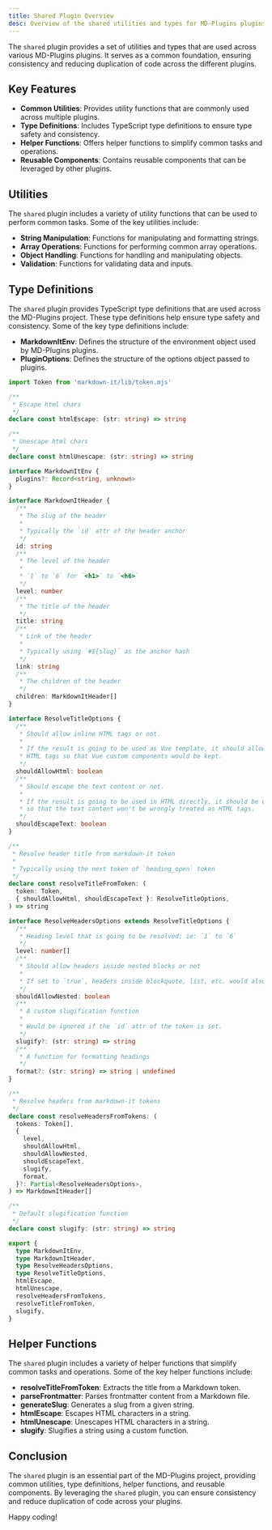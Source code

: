 ```yaml
---
title: Shared Plugin Overview
desc: Overview of the shared utilities and types for MD-Plugins plugins.
---
```


The `shared` plugin provides a set of utilities and types that are used across various MD-Plugins plugins. It serves as a common foundation, ensuring consistency and reducing duplication of code across the different plugins.

## Key Features

- **Common Utilities**: Provides utility functions that are commonly used across multiple plugins.
- **Type Definitions**: Includes TypeScript type definitions to ensure type safety and consistency.
- **Helper Functions**: Offers helper functions to simplify common tasks and operations.
- **Reusable Components**: Contains reusable components that can be leveraged by other plugins.

## Utilities

The `shared` plugin includes a variety of utility functions that can be used to perform common tasks. Some of the key utilities include:

- **String Manipulation**: Functions for manipulating and formatting strings.
- **Array Operations**: Functions for performing common array operations.
- **Object Handling**: Functions for handling and manipulating objects.
- **Validation**: Functions for validating data and inputs.

## Type Definitions

The `shared` plugin provides TypeScript type definitions that are used across the MD-Plugins project. These type definitions help ensure type safety and consistency. Some of the key type definitions include:

- **MarkdownItEnv**: Defines the structure of the environment object used by MD-Plugins plugins.
- **PluginOptions**: Defines the structure of the options object passed to plugins.

```ts
import Token from 'markdown-it/lib/token.mjs'

/**
 * Escape html chars
 */
declare const htmlEscape: (str: string) => string

/**
 * Unescape html chars
 */
declare const htmlUnescape: (str: string) => string

interface MarkdownItEnv {
  plugins?: Record<string, unknown>
}

interface MarkdownItHeader {
  /**
   * The slug of the header
   *
   * Typically the `id` attr of the header anchor
   */
  id: string
  /**
   * The level of the header
   *
   * `1` to `6` for `<h1>` to `<h6>`
   */
  level: number
  /**
   * The title of the header
   */
  title: string
  /**
   * Link of the header
   *
   * Typically using `#${slug}` as the anchor hash
   */
  link: string
  /**
   * The children of the header
   */
  children: MarkdownItHeader[]
}

interface ResolveTitleOptions {
  /**
   * Should allow inline HTML tags or not.
   *
   * If the result is going to be used as Vue template, it should allow inline
   * HTML tags so that Vue custom components would be kept.
   */
  shouldAllowHtml: boolean
  /**
   * Should escape the text content or not.
   *
   * If the result is going to be used in HTML directly, it should be escaped
   * so that the text content won't be wrongly treated as HTML tags.
   */
  shouldEscapeText: boolean
}

/**
 * Resolve header title from markdown-it token
 *
 * Typically using the next token of `heading_open` token
 */
declare const resolveTitleFromToken: (
  token: Token,
  { shouldAllowHtml, shouldEscapeText }: ResolveTitleOptions,
) => string

interface ResolveHeadersOptions extends ResolveTitleOptions {
  /**
   * Heading level that is going to be resolved; ie: `1` to `6`
   */
  level: number[]
  /**
   * Should allow headers inside nested blocks or not
   *
   * If set to `true`, headers inside blockquote, list, etc. would also be resolved.
   */
  shouldAllowNested: boolean
  /**
   * A custom slugification function
   *
   * Would be ignored if the `id` attr of the token is set.
   */
  slugify?: (str: string) => string
  /**
   * A function for formatting headings
   */
  format?: (str: string) => string | undefined
}

/**
 * Resolve headers from markdown-it tokens
 */
declare const resolveHeadersFromTokens: (
  tokens: Token[],
  {
    level,
    shouldAllowHtml,
    shouldAllowNested,
    shouldEscapeText,
    slugify,
    format,
  }?: Partial<ResolveHeadersOptions>,
) => MarkdownItHeader[]

/**
 * Default slugification function
 */
declare const slugify: (str: string) => string

export {
  type MarkdownItEnv,
  type MarkdownItHeader,
  type ResolveHeadersOptions,
  type ResolveTitleOptions,
  htmlEscape,
  htmlUnescape,
  resolveHeadersFromTokens,
  resolveTitleFromToken,
  slugify,
}
```

## Helper Functions

The `shared` plugin includes a variety of helper functions that simplify common tasks and operations. Some of the key helper functions include:

- **resolveTitleFromToken**: Extracts the title from a Markdown token.
- **parseFrontmatter**: Parses frontmatter content from a Markdown file.
- **generateSlug**: Generates a slug from a given string.
- **htmlEscape**: Escapes HTML characters in a string.
- **htmlUnescape**: Unescapes HTML characters in a string.
- **slugify**: Slugifies a string using a custom function.

## Conclusion

The `shared` plugin is an essential part of the MD-Plugins project, providing common utilities, type definitions, helper functions, and reusable components. By leveraging the `shared` plugin, you can ensure consistency and reduce duplication of code across your plugins.

Happy coding!
